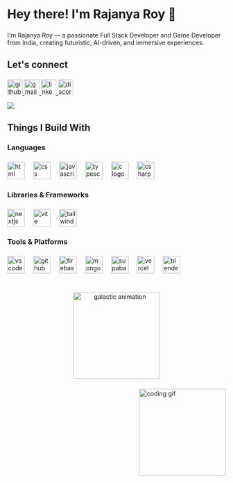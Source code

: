 <h1 align="left">Hey there! I'm Rajanya Roy 👋</h1>

###

<p align="left">I'm Rajanya Roy — a passionate Full Stack Developer and Game Developer from India, creating futuristic, AI-driven, and immersive experiences.</p>

###

<h2 align="left">Let's connect</h2>

###

<div align="left">
  <a href="https://github.com/RajanyaRoy" target="_blank">
    <img src="https://img.shields.io/static/v1?message=GitHub&logo=github&label=&color=111&logoColor=white&labelColor=&style=for-the-badge" height="35" alt="github logo"  />
  </a>
  <a href="mailto:rajanyaroy040@gmail.com" target="_blank">
    <img src="https://img.shields.io/static/v1?message=Gmail&logo=gmail&label=&color=D14836&logoColor=white&labelColor=&style=for-the-badge" height="35" alt="gmail logo"  />
  </a>
  <a href="https://www.linkedin.com/in/rajanya-roy04" target="_blank">
    <img src="https://img.shields.io/static/v1?message=LinkedIn&logo=linkedin&label=&color=0077B5&logoColor=white&labelColor=&style=for-the-badge" height="35" alt="linkedin logo"  />
  </a>
  <img src="https://img.shields.io/static/v1?message=Discord&logo=discord&label=heisenberg.&color=7289DA&logoColor=white&labelColor=&style=for-the-badge" height="35" alt="discord logo"  />
</div>

![](https://komarev.com/ghpvc/?username=RajanyaRoy&label=PROFILE+VIEWS)

###

<h2 align="left">Things I Build With</h2>

###

<h3 align="left">Languages</h3>

###

<div align="left">
  <img src="https://skillicons.dev/icons?i=html" height="40" alt="html logo" />
  <img width="12" />
  <img src="https://skillicons.dev/icons?i=css" height="40" alt="css logo" />
  <img width="12" />
  <img src="https://skillicons.dev/icons?i=js" height="40" alt="javascript logo" />
  <img width="12" />
  <img src="https://skillicons.dev/icons?i=ts" height="40" alt="typescript logo" />
  <img width="12" />
  <img src="https://skillicons.dev/icons?i=c" height="40" alt="c logo" />
  <img width="12" />
  <img src="https://skillicons.dev/icons?i=cs" height="40" alt="csharp logo" />
</div>

###

<h3 align="left">Libraries & Frameworks</h3>

###

<div align="left">
  <img src="https://skillicons.dev/icons?i=nextjs" height="40" alt="nextjs logo" />
  <img width="12" />
  <img src="https://skillicons.dev/icons?i=vite" height="40" alt="vite logo" />
  <img width="12" />
  <img src="https://skillicons.dev/icons?i=tailwind" height="40" alt="tailwind logo" />
</div>

###

<h3 align="left">Tools & Platforms</h3>

###

<div align="left">
  <img src="https://skillicons.dev/icons?i=vscode" height="40" alt="vscode logo" />
  <img width="12" />
  <img src="https://skillicons.dev/icons?i=github" height="40" alt="github logo" />
  <img width="12" />
  <img src="https://skillicons.dev/icons?i=firebase" height="40" alt="firebase logo" />
  <img width="12" />
  <img src="https://skillicons.dev/icons?i=mongodb" height="40" alt="mongodb logo" />
  <img width="12" />
  <img src="https://skillicons.dev/icons?i=supabase" height="40" alt="supabase logo" />
  <img width="12" />
  <img src="https://skillicons.dev/icons?i=vercel" height="40" alt="vercel logo" />
  <img width="12" />
  <img src="https://skillicons.dev/icons?i=blender" height="40" alt="blender logo" />
</div>

###

<br clear="both">

<div align="center">
  <img height="200" src="https://i.gifer.com/7I3B.gif" alt="galactic animation" />
</div>

###

<img align="right" height="200" src="https://media.giphy.com/media/hqU2KkjW5bE2v2Z7Q2/giphy.gif" alt="coding gif" />

###

